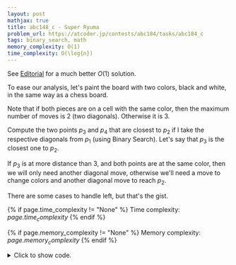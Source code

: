 ```yaml
---
layout: post
mathjax: true
title: abc148_c - Super Ryuma
problem_url: https://atcoder.jp/contests/abc184/tasks/abc184_c
tags: binary_search, math
memory_complexity: O(1)
time_complexity: O(\log{n})
---
```



See [Editorial](https://atcoder.jp/contests/abc184/editorial/374) for a much
better $O(1)$ solution.

To ease our analysis, let's paint the board with two colors, black and white,
in the same way as a chess board.

Note that if both pieces are on a cell with the same color, then the maximum
number of moves is 2 (two diagonals). Otherwise it is 3.

Compute the two points $p_3$ and $p_4$ that are closest to $p_2$ if I take
the respective diagonals from $p_1$ (using Binary Search). Let's say that
$p_3$ is the closest one to $p_2$.

If $p_3$ is at more distance than $3$, and both points are at the same color,
then we will only need another diagonal move, otherwise we'll need a move to
change colors and another diagonal move to reach $p_2$.

There are some cases to handle left, but that's the gist.


{% if page.time_complexity != "None" %}
Time complexity: ${{ page.time_complexity }}$
{% endif %}

{% if page.memory_complexity != "None" %}
Memory complexity: ${{ page.memory_complexity }}$
{% endif %}

<details>
<summary>
<p style="display:inline">Click to show code.</p>
</summary>
```cpp
{% raw %}
using namespace std;
using ll = long long;
using ii = pair<ll, ll>;
using predicate = function<bool(ll)>;
inline ll manhattan(ii p1, ii p2)
{
    return abs(p1.first - p2.first) + abs(p1.second - p2.second);
}
ll bs(ll l, ll r, predicate p)
{
    while (l < r)
    {
        ll m = l + (r - l) / 2;
        if (p(m))
            r = m;
        else
            l = m + 1;
    }
    return l;
}
bool argmin(function<ll(ll)> f, ll x) { return f(x + 1) - f(x) >= 0; }
ii diag1(ii p, ll x) { return ii{p.first + x, p.second + x}; }
ii diag2(ii p, ll x) { return ii{p.first + x, p.second - x}; }
int solve(ii p1, ii p2)
{
    if (p1 == p2)
        return 0;
    else if (manhattan(p1, p2) <= 3)
        return 1;
    else
    {
        auto f1 = [p1, p2](ll x) { return manhattan(p2, diag1(p1, x)); };
        auto f2 = [p1, p2](ll x) { return manhattan(p2, diag2(p1, x)); };
        ll x1 = bs(-1e9, 1e9, bind(argmin, f1, placeholders::_1));
        ll x2 = bs(-1e9, 1e9, bind(argmin, f2, placeholders::_1));
        ii p3 = f1(x1) <= f2(x2) ? diag1(p1, x1) : diag2(p1, x2);
        if (p3 == p2)
            return 1;
        else if (manhattan(p1, p2) <= 6 or manhattan(p2, p3) <= 3)
            return 2;
        else
            return 2 +
                   !((p3.first + p3.second) % 2 == (p2.first + p2.second) % 2);
    }
}
int main(void)
{
    ios::sync_with_stdio(false), cin.tie(NULL);
    ii p1, p2;
    cin >> p1.first >> p1.second;
    cin >> p2.first >> p2.second;
    cout << solve(p1, p2) << endl;
    return 0;
}

{% endraw %}
```
</details>

